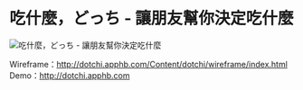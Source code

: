 # 吃什麼，どっち - 讓朋友幫你決定吃什麼

![吃什麼，どっち - 讓朋友幫你決定吃什麼](http://dotchi.apphb.com/Content/dotchi/img/cover.png)

Wireframe：http://dotchi.apphb.com/Content/dotchi/wireframe/index.html
Demo：http://dotchi.apphb.com 
